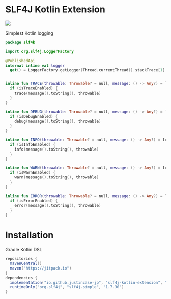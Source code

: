 SLF4J Kotlin Extension
====
[![](https://jitpack.io/v/justincase-jp/SLF4J-Kotlin-Extension.svg)](https://jitpack.io/#justincase-jp/SLF4J-Kotlin-Extension)

Simplest Kotlin logging

```kt
package slf4k

import org.slf4j.LoggerFactory

@PublishedApi
internal inline val logger
  get() = LoggerFactory.getLogger(Thread.currentThread().stackTrace[1].className.substringBefore('$'))


inline fun TRACE(throwable: Throwable? = null, message: () -> Any?) = logger.run {
  if (isTraceEnabled) {
    trace(message().toString(), throwable)
  }
}

inline fun DEBUG(throwable: Throwable? = null, message: () -> Any?) = logger.run {
  if (isDebugEnabled) {
    debug(message().toString(), throwable)
  }
}

inline fun INFO(throwable: Throwable? = null, message: () -> Any?) = logger.run {
  if (isInfoEnabled) {
    info(message().toString(), throwable)
  }
}

inline fun WARN(throwable: Throwable? = null, message: () -> Any?) = logger.run {
  if (isWarnEnabled) {
    warn(message().toString(), throwable)
  }
}

inline fun ERROR(throwable: Throwable? = null, message: () -> Any?) = logger.run {
  if (isErrorEnabled) {
    error(message().toString(), throwable)
  }
}
```

# Installation 

Gradle Kotlin DSL

```gradle
repositories {
  mavenCentral()
  maven("https://jitpack.io")
}
dependencies {
  implementation("io.github.justincase-jp", "slf4j-kotlin-extension", "1.4.0")
  runtimeOnly("org.slf4j", "slf4j-simple", "1.7.30")
}
```
